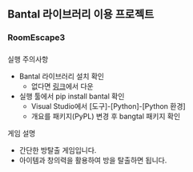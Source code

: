 ## Bantal 라이브러리 이용 프로젝트
### RoomEscape3
###

실행 주의사항
* Bantal 라이브러리 설치 확인
  * 없다면 [링크](https://cafe.naver.com/bangtal?iframe_url=/MyCafeIntro.nhn%3Fclubid=29980462)에서 다운
* 실행 툴에서 pip install bantal 확인
  * Visual Studio에서 [도구]-[Python]-[Python 환경]
  * 개요를 패키지(PyPL) 변경 후 bangtal 패키지 확인

게임 설명
* 간단한 방탈출 게임입니다.
* 아이템과 창의력을 활용하여 방을 탈출하면 됩니다.

